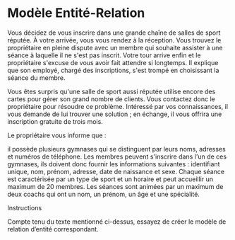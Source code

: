 # Modèle Entité-Relation

Vous décidez de vous inscrire dans une grande chaîne de salles de sport réputée. À votre arrivée, vous vous rendez à la réception. Vous trouvez le propriétaire en pleine dispute avec un membre qui souhaite assister à une séance à laquelle il ne s'est pas inscrit. Votre tour arrive enfin et le propriétaire s'excuse de vous avoir fait attendre si longtemps. Il explique que son employé, chargé des inscriptions, s'est trompé en choisissant la séance du membre.

Vous êtes surpris qu'une salle de sport aussi réputée utilise encore des cartes pour gérer son grand nombre de clients. Vous contactez donc le propriétaire pour résoudre ce problème. Intéressé par vos connaissances, il vous demande de lui trouver une solution ; en échange, il vous offrira une inscription gratuite de trois mois.  

Le propriétaire vous informe que :

 il possède plusieurs gymnases qui se distinguent par leurs noms, adresses et numéros de téléphone. 
Les membres peuvent s'inscrire dans l'un de ces gymnases, ils doivent donc fournir les informations suivantes : identifiant unique, nom, prénom, adresse, date de naissance et sexe. 
Chaque séance est caractérisée par un type de sport et un horaire et peut accueillir un maximum de 20 membres. 
Les séances sont animées par un maximum de deux coachs qui ont un nom, un prénom, un âge et une spécialité.

Instructions

Compte tenu du texte mentionné ci-dessus, essayez de créer le modèle de relation d’entité correspondant.
